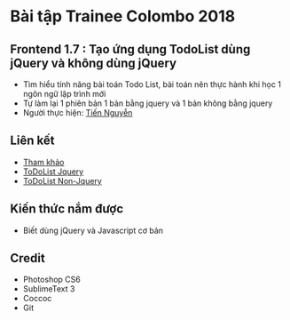 # Bài tập Trainee Colombo 2018

## Frontend 1.7 : Tạo ứng dụng TodoList dùng jQuery và không dùng jQuery

* Tìm hiểu tính năng bài toán Todo List, bài toán nên thực hành khi học 1 ngôn ngữ lập trình mới
* Tự làm lại 1 phiên bản 1 bản bằng jquery và 1 bản không bằng jquery
* Người thực hiện: [ Tiến Nguyễn ](https://github.com/tiennguyen98)

## Liên kết
* [ Tham khảo ](http://todomvc.com/examples/jquery/#/all)
* [ ToDoList Jquery ](https://tiennguyen98.github.io/ToDoList_Nguyen-Van-Tien/jquery/index.html)
* [ ToDoList Non-Jquery ](https://tiennguyen98.github.io/ToDoList_Nguyen-Van-Tien/jquery/index.html)

## Kiến thức nắm được
* Biết dùng jQuery và Javascript cơ bản

## Credit
* Photoshop CS6
* SublimeText 3
* Coccoc
* Git
